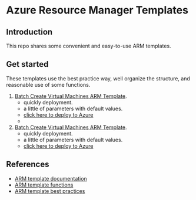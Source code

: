 # Azure Resource Manager Templates

## Introduction
This repo shares some convenient and easy-to-use ARM templates.

## Get started

These templates use the best practice way, well organize the structure, and reasonable use of some functions.
 
1. [Batch Create Virtual Machines ARM Template](BatchCreateVMs-Template.json). 
   - quickly deployment.
   - a little of parameters with default values.
   - [click here to deploy to Azure][1]
   - 
2. [Batch Create Virtual Machines ARM Template](disk.json). 
   - quickly deployment.
   - a little of parameters with default values.
   - [click here to deploy to Azure][2]

## References

- [ARM template documentation](https://docs.microsoft.com/en-us/azure/azure-resource-manager/templates/)
- [ARM template functions](https://docs.microsoft.com/en-us/azure/azure-resource-manager/templates/template-functions)
- [ARM template best practices](https://docs.microsoft.com/en-us/azure/azure-resource-manager/templates/template-best-practices)


[1]: https://portal.azure.com/#create/Microsoft.Template/uri/https%3a%2f%2fraw.githubusercontent.com%2fSnowOpen%2fAzureARMTemplate%2fmain%2fBatchCreateVMs-Template.json
[2]: https://portal.azure.com/#create/Microsoft.Template/uri/https%3a%2f%2fraw.githubusercontent.com%2fSnowOpen%2fAzureARMTemplate%2fmain%2fdisk.json
